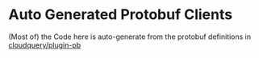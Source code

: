 # Auto Generated Protobuf Clients

(Most of) the Code here is auto-generate from the protobuf definitions in [cloudquery/plugin-pb](https://github.com/cloudquery/plugin-pb)